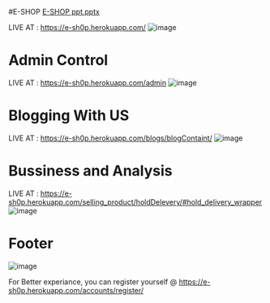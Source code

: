#E-SHOP
[E-SHOP ppt.pptx](https://github.com/thesaty4/e-shop/files/9743225/E-SHOP.ppt.pptx)

LIVE AT : https://e-sh0p.herokuapp.com/
![image](https://user-images.githubusercontent.com/57853305/146683761-183a4312-2360-4700-bd11-00a7c719b0cc.png)


# Admin Control
LIVE AT : https://e-sh0p.herokuapp.com/admin
![image](https://user-images.githubusercontent.com/57853305/146683846-761fdb8f-7133-4341-9973-2344f2cd6911.png)


# Blogging With US
LIVE AT : https://e-sh0p.herokuapp.com/blogs/blogContaint/
![image](https://user-images.githubusercontent.com/57853305/146683892-b6b20400-dfd7-43fc-858c-be39cb247493.png)


# Bussiness and Analysis 
LIVE AT : https://e-sh0p.herokuapp.com/selling_product/holdDelevery/#hold_delivery_wrapper
![image](https://user-images.githubusercontent.com/57853305/146683945-eb54726e-4ef5-44d5-aab2-ea0c39e35d48.png)


# Footer 
![image](https://user-images.githubusercontent.com/57853305/146684011-16401613-fe8d-47ae-ac29-28e8fbbd4328.png)

For Better experiance, you can register yourself @ https://e-sh0p.herokuapp.com/accounts/register/
